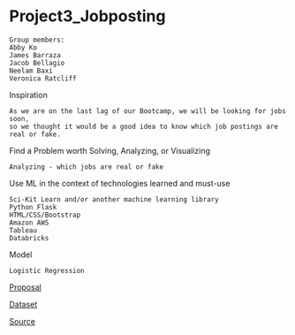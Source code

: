 # Project3_Jobposting



```
Group members:
Abby Ko
James Barraza
Jacob Bellagio
Neelam Baxi 
Veronica Ratcliff
```

Inspiration
```
As we are on the last lag of our Bootcamp, we will be looking for jobs soon, 
so we thought it would be a good idea to know which job postings are real or fake. 
```
Find a Problem worth Solving, Analyzing, or Visualizing

```
Analyzing - which jobs are real or fake
```

Use ML in the context of technologies learned and must-use
```
Sci-Kit Learn and/or another machine learning library
Python Flask
HTML/CSS/Bootstrap
Amazon AWS
Tableau
Databricks
```
Model
```
Logistic Regression
```





[Proposal](https://docs.google.com/document/d/1q-lP7pjM4ox4Ghlm9fdRbyphThmLXXM5fxh2XEV2_Tg/edit)

[Dataset](https://www.kaggle.com/shivamb/real-or-fake-fake-jobposting-prediction)

[Source](https://www.kaggle.com/)
